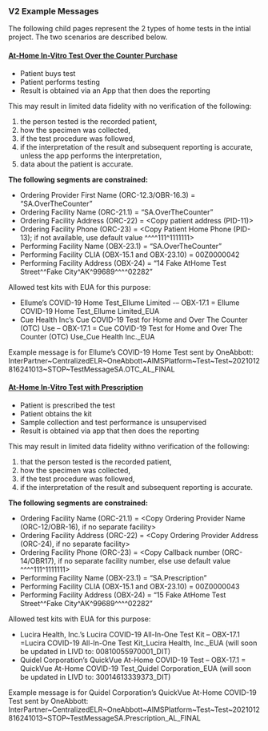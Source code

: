 ### V2 Example Messages
The following child pages represent the 2 types of home tests in the intial project. The two scenarios are described below.

#### [At-Home In-Vitro Test Over the Counter Purchase](at-home_in-vitro_test_over_the_counter_purchase_v2_example.html)
* Patient buys test
* Patient performs testing
* Result is obtained via an App that then does the reporting

This may result in limited data fidelity with no verification of the following: 
  1. the person tested is the recorded patient, 
  2. how the specimen was collected,
  3. if the test procedure was followed,
  4. if the interpretation of the result and subsequent reporting is accurate, unless the app performs the interpretation,
  5. data about the patient is accurate.

**The following segments are constrained:**
* Ordering Provider First Name (ORC-12.3/OBR-16.3) = “SA.OverTheCounter”
* Ordering Facility Name (ORC-21.1) = “SA.OverTheCounter”
* Ordering Facility Address (ORC-22) = <Copy patient address (PID-11)> 
* Ordering Facility Phone (ORC-23) = <Copy Patient Home Phone (PID-13); if not available, use default value ^^^^111^1111111>
* Performing Facility Name (OBX-23.1) = “SA.OverTheCounter”
* Performing Facility CLIA (OBX-15.1 and OBX-23.10) = 00Z0000042
* Performing Facility Address (OBX-24) = “14 Fake AtHome Test Street^^Fake City^AK^99689^^^^02282”

Allowed test kits with EUA for this purpose:
* Ellume’s  COVID-19 Home Test_Ellume Limited -– OBX-17.1 = Ellume COVID-19 Home Test_Ellume Limited_EUA
* Cue Health Inc’s Cue COVID-19 Test for Home and Over The Counter (OTC) Use – OBX-17.1 = Cue COVID-19 Test for Home and Over The Counter (OTC) Use_Cue Health Inc._EUA

Example message is for Ellume’s COVID-19 Home Test sent by OneAbbott: InterPartner~CentralizedELR~OneAbbott~AIMSPlatform~Test~Test~2021012816241013~STOP~TestMessageSA.OTC_AL_FINAL

#### [At-Home In-Vitro Test with Prescription](at-home_in-vitro_test_with_prescription_v2_example.html)
* Patient is prescribed the test
* Patient obtains the kit
* Sample collection and test performance is unsupervised
* Result is obtained via app that then does the reporting

This may result in limited data fidelity withno verification of the following: 
1. that the person tested is the recorded patient, 
2. how the specimen was collected, 
3. if the test procedure was followed, 
4. if the interpretation of the result and subsequent reporting is accurate.

**The following segments are constrained:**
* Ordering Facility Name (ORC-21.1) = <Copy Ordering Provider Name (ORC-12/OBR-16), if no separate facility>
* Ordering Facility Address (ORC-22) = <Copy Ordering Provider Address (ORC-24), if no separate facility>
* Ordering Facility Phone (ORC-23) = <Copy Callback number (ORC-14/OBR17), if no separate facility number, else use default value ^^^^111^1111111>
* Performing Facility Name (OBX-23.1) = “SA.Prescription”
* Performing Facility CLIA (OBX-15.1 and OBX-23.10) = 00Z0000043
* Performing Facility Address (OBX-24) = “15 Fake AtHome Test Street^^Fake City^AK^99689^^^^02282”

Allowed test kits with EUA for this purpose:
* Lucira Health, Inc.’s Lucira COVID-19 All-In-One Test Kit – OBX-17.1 =Lucira COVID-19 All-In-One Test Kit_Lucira Health, Inc._EUA (will soon be updated in LIVD to: 00810055970001_DIT)
* Quidel Corporation’s QuickVue At-Home COVID-19 Test – OBX-17.1 = QuickVue At-Home COVID-19 Test_Quidel Corporation_EUA (will soon be updated in LIVD to: 30014613339373_DIT)

Example message is for Quidel Corporation’s QuickVue At-Home COVID-19 Test sent by OneAbbott: InterPartner~CentralizedELR~OneAbbott~AIMSPlatform~Test~Test~2021012816241013~STOP~TestMessageSA.Prescription_AL_FINAL